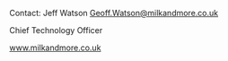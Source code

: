 Contact: Jeff Watson <Geoff.Watson@milkandmore.co.uk>

Chief Technology Officer

www.milkandmore.co.uk